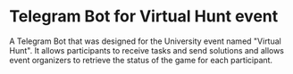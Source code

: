 # Telegram Bot for Virtual Hunt event
A Telegram Bot that was designed for the University event named "Virtual Hunt". It allows participants to receive tasks and send solutions and allows event organizers to retrieve the status of the game for each participant.
